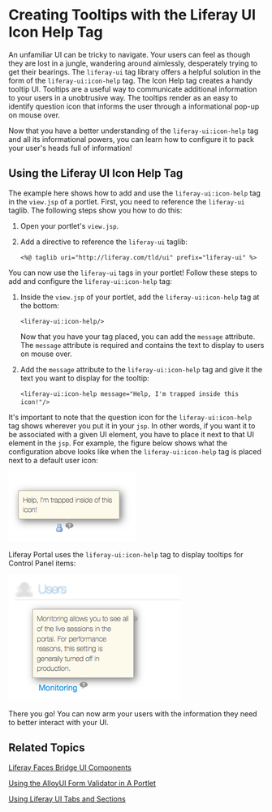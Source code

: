 # Creating Tooltips with the Liferay UI Icon Help Tag [](id=creating-tooltips-with-the-liferay-ui-icon-help-tag)

An unfamiliar UI can be tricky to navigate. Your users can feel as though they 
are lost in a jungle, wandering around aimlessly, desperately trying to get 
their bearings. The `liferay-ui` tag library offers a helpful solution in the 
form of the `liferay-ui:icon-help` tag. The Icon Help tag creates a handy 
tooltip UI. Tooltips are a useful way to communicate additional information to 
your users in a unobtrusive way. The tooltips render as an easy to identify 
question icon that informs the user through a informational pop-up on mouse
over.

Now that you have a better understanding of the `liferay-ui:icon-help` tag and
all its informational powers, you can learn how to configure it to pack your 
user's heads full of information!

## Using the Liferay UI Icon Help Tag [](id=using-the-liferay-ui-icon-help-tag)

The example here shows how to add and use the `liferay-ui:icon-help` tag in the 
`view.jsp` of a portlet. First, you need to reference the `liferay-ui` taglib. 
The following steps show you how to do this:

1.  Open your portlet's `view.jsp`. 

2.  Add a directive to reference the `liferay-ui` taglib:

        <%@ taglib uri="http://liferay.com/tld/ui" prefix="liferay-ui" %>

You can now use the `liferay-ui` tags in your portlet! Follow these steps to add
and configure the `liferay-ui:icon-help` tag:

1.  Inside the `view.jsp` of your portlet, add the `liferay-ui:icon-help` tag at 
    the bottom:

        <liferay-ui:icon-help/>

    Now that you have your tag placed, you can add the `message` attribute. The 
    `message` attribute is required and contains the text to display to users on 
    mouse over.

2.  Add the `message` attribute to the `liferay-ui:icon-help` tag and give it
    the text you want to display for the tooltip:
    
        <liferay-ui:icon-help message="Help, I'm trapped inside this icon!"/>

It's important to note that the question icon for the `liferay-ui:icon-help` tag 
shows wherever you put it in your `jsp`. In other words, if you want it to be 
associated with a given UI element, you have to place it next to that UI 
element in the `jsp`. For example, the figure below shows what the configuration 
above looks like when the `liferay-ui:icon-help` tag is placed next to a default 
user icon:

![Figure 1: With the configuration above your tooltip should look like this.](../../images/icon-help-01.png)

Liferay Portal uses the `liferay-ui:icon-help` tag to display tooltips for 
Control Panel items:

![Figure 2: Here's an example of how Liferay Portal uses tooltips.](../../images/icon-help-02.png)

There you go! You can now arm your users with the information they need to 
better interact with your UI.

## Related Topics [](id=related-topics)

[Liferay Faces Bridge UI Components](/develop/tutorials/-/knowledge_base/6-2/liferay-faces-bridge-ui-components)

[Using the AlloyUI Form Validator in A Portlet](/develop/tutorials/-/knowledge_base/6-2/using-the-alloyui-form-validator-in-a-portlet)
 
[Using Liferay UI Tabs and Sections](/develop/tutorials/-/knowledge_base/6-2/using-liferay-ui-tabs-and-sections)
